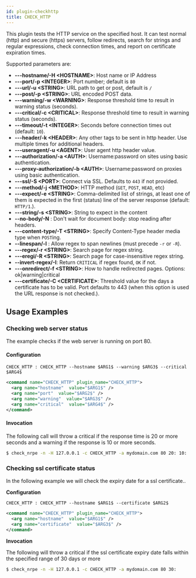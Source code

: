 ```yaml
---
id: plugin-checkhttp
title: CHECK_HTTP
---
```


This plugin tests the HTTP service on the specified host. It can test normal (http) and secure (https) servers, follow 
redirects, search for strings and regular expressions, check connection times, and report on certificate expiration times.

Supported parameters are:

* **---hostname/-H <HOSTNAME\>**: Host name or IP Address
* **---port/-p <INTEGER\>**: Port number; default is `80`
* **---url/-u <STRING\>**: URL path to get or post, default is `/`
* **---post/-p <STRING\>**: URL encoded POST data.
* **---warning/-w <WARNING\>**: Response threshold time to result in warning status (seconds).
* **---critical/-c <CRITICAL\>**: Response threshold time to result in warning status (seconds).
* **---timeout/-t <INTEGER\>**: Seconds before connection times out (default: `10`).
* **---header/-k <HEADER\>**: Any other tags to be sent in http header. Use multiple times for additional headers.
* **---useragent/-u <AGENT\>**: User agent http header value.
* **---authorization/-a <AUTH\>**: Username:password on sites using basic authentication.
* **---proxy-authorization/-b <AUTH\>**: Username:password on proxies using basic authentication.
* **---ssl/-S <PORT\>**: Connect via SSL. Defaults to `443` if not provided.
* **---method/-j <METHOD\>**: HTTP method (`GET`, `POST`, `HEAD`, etc)
* **---expect/-e <STRING\>**: Comma-delimited list of strings, at least one of them is expected in the first (status) 
line of the server response (default: `HTTP/1`.).
* **---string/-s <STRING\>**: String to expect in the content
* **--no-body/-N** : Don't wait for document body: stop reading after headers.
* **---content-type/-T <STRING\>**: Specify Content-Type header media type when `POST`ing.
* **--linespan/-l** : Allow regex to span newlines (must precede `-r` or `-R`).
* **---regex/-r <STRING\>**: Search page for regex string.
* **---eregi/-R <STRING\>**: Search page for case-insensitive regex string.
* **--invert-regex/-I**: Return `CRITICAL` if regex found, `OK` if not.
* **---onredirect/-f <STRING\>**: How to handle redirected pages. Options: ok|warning|critical
* **---certificate/-C <CERTIFICATE\>**: Threshold value for the days a certificate has to be valid. Port defaults to 443
 (when this option is used the URL response is not checked.).

## Usage Examples
### Checking web server status
The example checks if the web server is running on port 80.

#### Configuration
<!--DOCUSAURUS_CODE_TABS-->
<!-- INI -->
```text
CHECK_HTTP : CHECK_HTTP --hostname $ARG1$ --warning $ARG3$ --critical $ARG4$
```   
<!-- XML -->
```xml
<command name="CHECK_HTTP" plugin_name="CHECK_HTTP">
  <arg name="hostname"  value="$ARG1$" />
  <arg name="port"  value="$ARG2$" />
  <arg name="warning"  value="$ARG3$" />
  <arg name="critical"  value="$ARG4$" />
</command>
```
<!--END_DOCUSAURUS_CODE_TABS-->

#### Invocation
The following call will throw a critical if the response time is 20 or more seconds and a warning if the response is 10 or more seconds.
```bash
$ check_nrpe -n -H 127.0.0.1 -c CHECK_HTTP -a mydomain.com 80 20: 10: 
```
### Checking ssl certificate status
In the following example we will check the expiry date for a ssl certificate..

**Configuration**
<!--DOCUSAURUS_CODE_TABS-->
<!-- INI -->
```text
CHECK_HTTP : CHECK_HTTP --hostname $ARG1$ --certificate $ARG2$
```
<!-- XML -->
```xml
<command name="CHECK_HTTP" plugin_name="CHECK_HTTP">
  <arg name="hostname"  value="$ARG1$" />
  <arg name="certificate"  value="$ARG3$" />
</command>
```
<!--END_DOCUSAURUS_CODE_TABS-->

**Invocation**

The following will throw a critical if the ssl certificate expiry date falls within the specified range of 30 days or more
```bash
$ check_nrpe -n -H 127.0.0.1 -c CHECK_HTTP -a mydomain.com 80 30:
```